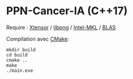 # PPN-Cancer-IA (C++17)

Require : [Xtensor](https://xtensor.readthedocs.io/en/latest/) / [libpng](http://www.libpng.org/pub/png/libpng.html) / [Intel-MKL](https://www.intel.com/content/www/us/en/developer/tools/oneapi/onemkl.html) / [BLAS](https://www.netlib.org/blas/)

Compilation avec [CMake](https://cmake.org/):

    mkdir build
    cd build
    cmake ..
    make
    ./main.exe